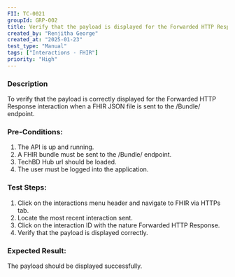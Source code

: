 ```yaml
---
FII: TC-0021
groupId: GRP-002
title: Verify that the payload is displayed for the Forwarded HTTP Response interaction when a FHIR JSON file is sent to the /Bundle/ endpoint
created_by: "Renjitha George"
created_at: "2025-01-23"
test_type: "Manual"
tags: ["Interactions - FHIR"]
priority: "High"
---
```


### Description

To verify that the payload is correctly displayed for the Forwarded HTTP
Response interaction when a FHIR JSON file is sent to the /Bundle/ endpoint.

### Pre-Conditions:

1. The API is up and running.
2. A FHIR bundle must be sent to the /Bundle/ endpoint.
3. TechBD Hub url should be loaded.
4. The user must be logged into the application.

### Test Steps:

1. Click on the interactions menu header and navigate to FHIR via HTTPs tab.
2. Locate the most recent interaction sent.
3. Click on the interaction ID with the nature Forwarded HTTP Response.
4. Verify that the payload is displayed correctly.

### Expected Result:

The payload should be displayed successfully.

